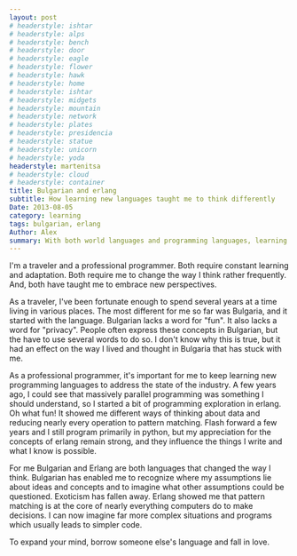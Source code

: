 ```yaml
---
layout: post
# headerstyle: ishtar
# headerstyle: alps
# headerstyle: bench
# headerstyle: door
# headerstyle: eagle
# headerstyle: flower
# headerstyle: hawk
# headerstyle: home
# headerstyle: ishtar
# headerstyle: midgets
# headerstyle: mountain
# headerstyle: network
# headerstyle: plates
# headerstyle: presidencia
# headerstyle: statue
# headerstyle: unicorn
# headerstyle: yoda
headerstyle: martenitsa
# headerstyle: cloud
# headerstyle: container
title: Bulgarian and erlang
subtitle: How learning new languages taught me to think differently
Date: 2013-08-05
category: learning
tags: bulgarian, erlang
Author: Alex
summary: With both world languages and programming languages, learning new ones teaches you more than syntax
---
```


I'm a traveler and a professional programmer. Both require constant learning and adaptation. Both require me to change the way I think rather frequently. And, both have taught me to embrace new perspectives.

As a traveler, I've been fortunate enough to spend several years at a time living in various places. The most different for me so far was Bulgaria, and it started with the language. Bulgarian lacks a word for "fun". It also lacks a word for "privacy". People often express these concepts in Bulgarian, but the have to use several words to do so. I don't know why this is true, but it had an effect on the way I lived and thought in Bulgaria that has stuck with me.

As a professional programmer, it's important for me to keep learning new programming languages to address the state of the industry. A few years ago, I could see that massively parallel programming was something I should understand, so I started a bit of programming exploration in erlang. Oh what fun! It showed me different ways of thinking about data and reducing nearly every operation to pattern matching. Flash forward a few years and I still program primarily in python, but my appreciation for the concepts of erlang remain strong, and they influence the things I write and what I know is possible.

For me Bulgarian and Erlang are both languages that changed the way I think. Bulgarian has enabled me to recognize where my assumptions lie about ideas and concepts and to imagine what other assumptions could be questioned. Exoticism has fallen away. Erlang showed me that pattern matching is at the core of nearly everything computers do to make decisions. I can now imagine far more complex situations and programs which usually leads to simpler code.

To expand your mind, borrow someone else's language and fall in love.
